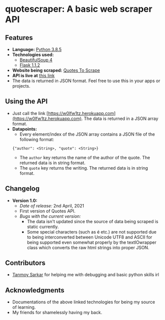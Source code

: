 # quotescraper: A basic web scraper API

## Features
- **Language:** [Python 3.8.5](https://docs.python.org/3.8/)
- **Technologies used:**
  - [BeautifulSoup 4](https://pypi.org/project/beautifulsoup4/)
  - [Flask 1.1.2](https://flask.palletsprojects.com/en/1.1.x/)
- **Website being scraped:** [Quotes To Scrape](https://quotes.toscrape.com)
- **API is live at** [this link](https://w0lfw1tz.herokuapp.com)
- The data is returned in JSON format. Feel free to use this in your apps or projects.

## Using the API
- Just call the link [https://w0lfw1tz.herokuapp.com](https://w0lfw1tz.herokuapp.com). The data is returned in a JSON array format.
- **Datapoints:**
  - Every element/index of the JSON array contains a JSON file of the following format:
  ```
  {"author": <String>, "quote": <String>}
  ```
  - The ```author``` key returns the name of the author of the quote. The returned data is in string format.
  - The ```quote``` key returns the writing. The returned data is in string format.

## Changelog
- **Version 1.0:**
  - *Date of release:* 2nd April, 2021
  - First version of Quotes API.
  - *Bugs with the current version:*
    - The data isn't updated since the source of data being scraped is static currently.
    - Some special characters (such as é etc.) are not supported due to being interconverted between Unicode UTF8 and ASCII for being supported even somewhat properly by the textIOwrapper class which converts the raw html strings into proper JSON.
## Contributors
- [Tanmoy Sarkar](https://github.com/tanmoyio) for helping me with debugging and basic python skills irl

## Acknowledgments
- Documentations of the above linked technologies for being my source of learning.
- My friends for shamelessly having my back.
